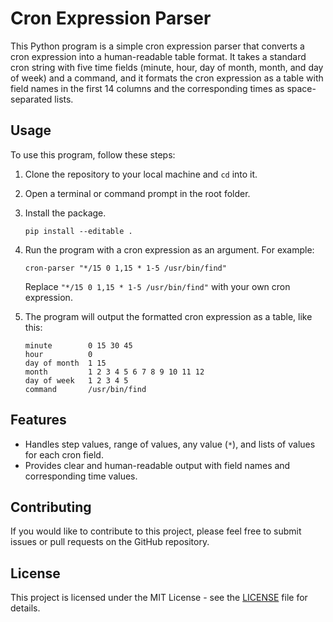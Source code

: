 # Cron Expression Parser

This Python program is a simple cron expression parser that converts a cron expression into a human-readable table format. 
It takes a standard cron string with five time fields (minute, hour, day of month, month, and day of week) and a command, 
and it formats the cron expression as a table with field names in the first 14 columns and the corresponding times as 
space-separated lists.

## Usage

To use this program, follow these steps:

1. Clone the repository to your local machine and `cd` into it.

2. Open a terminal or command prompt in the root folder.

3. Install the package.
   ```shell
   pip install --editable .
   ```

4. Run the program with a cron expression as an argument. For example:

   ```shell
   cron-parser "*/15 0 1,15 * 1-5 /usr/bin/find"
   ```

   Replace `"*/15 0 1,15 * 1-5 /usr/bin/find"` with your own cron expression.

5. The program will output the formatted cron expression as a table, like this:

   ```
   minute        0 15 30 45
   hour          0
   day of month  1 15
   month         1 2 3 4 5 6 7 8 9 10 11 12
   day of week   1 2 3 4 5
   command       /usr/bin/find
   ```

## Features

- Handles step values, range of values, any value (`*`), and lists of values for each cron field.
- Provides clear and human-readable output with field names and corresponding time values.

## Contributing

If you would like to contribute to this project, please feel free to submit issues or pull requests on the GitHub repository.

## License

This project is licensed under the MIT License - see the [LICENSE](LICENSE) file for details.
